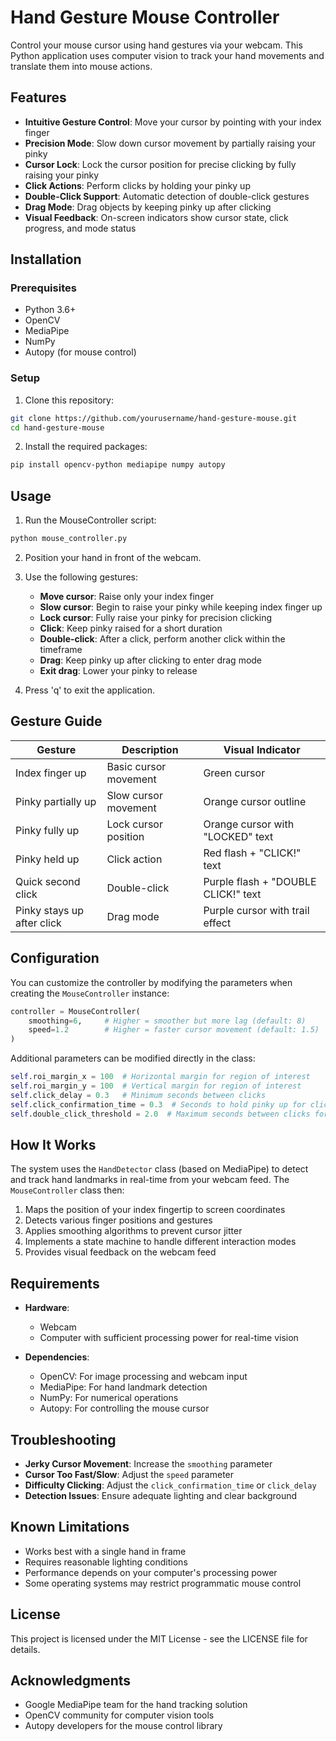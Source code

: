 # Hand Gesture Mouse Controller

Control your mouse cursor using hand gestures via your webcam. This Python application uses computer vision to track your hand movements and translate them into mouse actions.

## Features

- **Intuitive Gesture Control**: Move your cursor by pointing with your index finger
- **Precision Mode**: Slow down cursor movement by partially raising your pinky
- **Cursor Lock**: Lock the cursor position for precise clicking by fully raising your pinky
- **Click Actions**: Perform clicks by holding your pinky up
- **Double-Click Support**: Automatic detection of double-click gestures
- **Drag Mode**: Drag objects by keeping pinky up after clicking
- **Visual Feedback**: On-screen indicators show cursor state, click progress, and mode status

## Installation

### Prerequisites

- Python 3.6+
- OpenCV
- MediaPipe
- NumPy
- Autopy (for mouse control)

### Setup

1. Clone this repository:
```bash
git clone https://github.com/yourusername/hand-gesture-mouse.git
cd hand-gesture-mouse
```

2. Install the required packages:
```bash
pip install opencv-python mediapipe numpy autopy
```

## Usage

1. Run the MouseController script:
```bash
python mouse_controller.py
```

2. Position your hand in front of the webcam.

3. Use the following gestures:
   - **Move cursor**: Raise only your index finger
   - **Slow cursor**: Begin to raise your pinky while keeping index finger up
   - **Lock cursor**: Fully raise your pinky for precision clicking
   - **Click**: Keep pinky raised for a short duration
   - **Double-click**: After a click, perform another click within the timeframe
   - **Drag**: Keep pinky up after clicking to enter drag mode
   - **Exit drag**: Lower your pinky to release

4. Press 'q' to exit the application.

## Gesture Guide

| Gesture | Description | Visual Indicator |
|---------|-------------|------------------|
| Index finger up | Basic cursor movement | Green cursor |
| Pinky partially up | Slow cursor movement | Orange cursor outline |
| Pinky fully up | Lock cursor position | Orange cursor with "LOCKED" text |
| Pinky held up | Click action | Red flash + "CLICK!" text |
| Quick second click | Double-click | Purple flash + "DOUBLE CLICK!" text |
| Pinky stays up after click | Drag mode | Purple cursor with trail effect |

## Configuration

You can customize the controller by modifying the parameters when creating the `MouseController` instance:

```python
controller = MouseController(
    smoothing=6,     # Higher = smoother but more lag (default: 8)
    speed=1.2        # Higher = faster cursor movement (default: 1.5)
)
```

Additional parameters can be modified directly in the class:

```python
self.roi_margin_x = 100  # Horizontal margin for region of interest
self.roi_margin_y = 100  # Vertical margin for region of interest
self.click_delay = 0.3   # Minimum seconds between clicks
self.click_confirmation_time = 0.3  # Seconds to hold pinky up for click
self.double_click_threshold = 2.0  # Maximum seconds between clicks for double-click
```

## How It Works

The system uses the `HandDetector` class (based on MediaPipe) to detect and track hand landmarks in real-time from your webcam feed. The `MouseController` class then:

1. Maps the position of your index fingertip to screen coordinates
2. Detects various finger positions and gestures
3. Applies smoothing algorithms to prevent cursor jitter
4. Implements a state machine to handle different interaction modes
5. Provides visual feedback on the webcam feed

## Requirements

- **Hardware**:
  - Webcam
  - Computer with sufficient processing power for real-time vision

- **Dependencies**:
  - OpenCV: For image processing and webcam input
  - MediaPipe: For hand landmark detection
  - NumPy: For numerical operations
  - Autopy: For controlling the mouse cursor

## Troubleshooting

- **Jerky Cursor Movement**: Increase the `smoothing` parameter
- **Cursor Too Fast/Slow**: Adjust the `speed` parameter
- **Difficulty Clicking**: Adjust the `click_confirmation_time` or `click_delay`
- **Detection Issues**: Ensure adequate lighting and clear background

## Known Limitations

- Works best with a single hand in frame
- Requires reasonable lighting conditions
- Performance depends on your computer's processing power
- Some operating systems may restrict programmatic mouse control

## License

This project is licensed under the MIT License - see the LICENSE file for details.

## Acknowledgments

- Google MediaPipe team for the hand tracking solution
- OpenCV community for computer vision tools
- Autopy developers for the mouse control library
